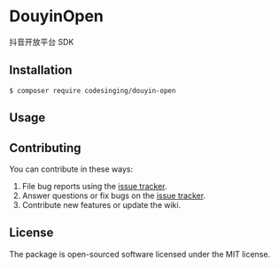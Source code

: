 # DouyinOpen

抖音开放平台 SDK

## Installation

```shell
$ composer require codesinging/douyin-open
```

## Usage

## Contributing

You can contribute in these ways:

1. File bug reports using the [issue tracker](https://github.com/codesinging/douyin-open/issues).
2. Answer questions or fix bugs on the [issue tracker](https://github.com/codesinging/douyin-open/issues).
3. Contribute new features or update the wiki.

## License

The package is open-sourced software licensed under the MIT license.